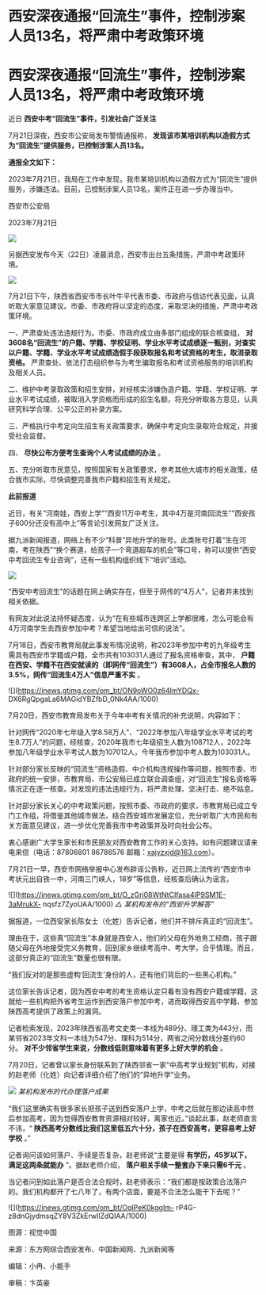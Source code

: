 # 西安深夜通报“回流生”事件，控制涉案人员13名，将严肃中考政策环境

# 西安深夜通报“回流生”事件，控制涉案人员13名，将严肃中考政策环境

近日 **西安中考“回流生”事件，引发社会广泛关注**

7月21日深夜，西安市公安局发布警情通报称， **发现该市某培训机构以造假方式为“回流生”提供服务，已控制涉案人员13名。**

**通报全文如下：**

2023年7月21日，我局在工作中发现，我市某培训机构以造假方式为“回流生”提供服务，涉嫌违法。目前，已控制涉案人员13名，案件正在进一步办理当中。

西安市公安局

2023年7月21日

![](https://inews.gtimg.com/om_bt/OVtMSyLkN_ciR7an_dDdWGZaB2Kv_6FAwTVK4qh6NRwX0AA/1000)

另据西安发布今天（22日）凌晨消息，西安市出台五条措施，严肃中考政策环境。

![](https://inews.gtimg.com/om_bt/ONnD7zraKk0TJ2_7xzPUYlndthPGvGVBR5U_cZ_MWxSXsAA/1000)

7月21日下午，陕西省西安市市长叶牛平代表市委、市政府与信访代表见面，认真听取大家意见建议。市委、市政府将以坚定的态度，采取坚决的措施，严肃中考政策环境。

一、严肃查处违法违规行为。市委、市政府成立由多部门组成的联合核查组，
**对3608名“回流生”的户籍、学籍、学校证明、学业水平考试成绩逐一甄别，对查实以户籍、学籍、学业水平考试成绩造假手段获取报名和考试资格的考生，取消录取资格。**
严肃查处、依法打击组织参与为考生骗取报名和考试资格服务的培训机构及相关人员。

二、维护中考录取政策和招生安排，对经核实涉嫌伪造户籍、学籍、学校证明、学业水平考试成绩，被取消入学资格而形成的招生名额，将充分听取各方意见，认真研究科学合理、公平公正的补录方案。

三、严格执行中考定向生招生有关政策要求，确保中考定向生录取符合规定，并接受社会监督。

四、 **尽快公布方便考生查询个人考试成绩的办法** 。

五、充分听取市民意见，按照国家有关政策要求，参考其他大城市的相关政策，结合我市实际，尽快调整完善我市户籍和招生有关规定。

**此前报道**

近日，有关“河南娃，西安上学”“西安11万中考生，其中4万是河南回流生”“西安孩子600分还没有高中上”等言论引发网友广泛关注。

据九派新闻报道，网络上有不少“科普”异地升学的账号。此类账号打着“生在河南，考在陕西”“换个赛道，给孩子一个弯道超车的机会”等口号，称可以提供“西安中考回流生专业咨询”，还有一些机构组织线下“培训”活动。

![](https://inews.gtimg.com/om_bt/OuKhbwWJAqDdplihbg22FoBcq3Y3gMCsq1eAIXuVwGNYYAA/1000)

“西安中考回流生”的话题在网上确实存在，但至于网传的“4万人”，记者并未找到相关依据。

有网友对此说法持怀疑态度，认为“在有些城市连跨区上学都很难，怎么可能会有4万河南学生去西安参加中考？希望当地给出可信的说法”。

7月18日，西安市教育局就此事发布情况说明，称2023年参加中考的九年级考生需具有西安市学籍或户籍，全市共有103031人通过了报名资格审查，其中，
**户籍在西安、学籍不在西安就读的（即网传“回流生”）有3608人，占全市报名人数的3.5%，网传“回流生4万人”信息严重不实** 。

![](https://inews.gtimg.com/om_bt/ON9oWO0z64ImYDQx-
DX6RgQpgaLa6MAGidYBZfbD_0Nk4AA/1000)

7月20日，西安市教育局发布关于今年中考有关情况的补充说明，内容如下：

针对网传“2020年七年级入学8.58万人”、“2022年参加八年级学业水平考试的考生8.7万人”的问题，经核查，2020年我市七年级招生人数为108712人，2022年参加八年级学业水平考试人数为107012人，今年我市参加中考人数为103031人。

针对部分家长反映的“回流生”资格造假、中介机构违规操作等问题，按照市委、市政府的统一安排，市教育局、市公安局已成立联合调查组，对“回流生”报名资格等情况正在逐一核查。对发现的违法违规行为，将严肃处理、坚决打击、绝不姑息。

针对部分家长关心的中考政策问题，按照市委、市政府的要求，市教育局已成立专门工作组，将借鉴其他城市做法，结合西安城市发展定位，充分听取广大市民和有关方面意见建议，进一步优化完善我市中考政策并及时向社会公布。

衷心感谢广大学生家长和市民朋友对西安教育工作的关心支持。如有问题建议请来电来信（电话：87806801 86786576
邮箱：xajyzxjd@163.com）。

7月21日一早，西安市网络举报中心发布辟谣公告称，近日网上流传的“西安市中考状元出自铁一中，河南三门峡人，18岁”等信息，经核查后确认为谣言。

![](https://inews.gtimg.com/om_bt/O_zGri08WtNtCIfasa4IP9SM1E-3aMrukX-
nqsfz7ZyoUAA/1000) _△ 某机构发布的“西安升学解答”_

据报道，一位西安家长陈女士（化姓）告诉记者，他们并不排斥真正的“回流生”。

理由在于，这些真“回流生”本身就是西安人，他们的父母在外地务工经商，孩子跟随父母在外地接受完义务教育，回到家乡继续考高中、考大学，合乎情理。而且，这部分真正的“回流生”数量也很有限。

“我们反对的是那些虚构‘回流生’身份的人，还有他们背后的一些黑心机构。”

这位家长告诉记者，因为西安中考的考生资格认定只看有没有西安户籍或学籍，这就给一些机构把外省考生运作到西安落户参加中考，进而取得西安高中学籍、参加陕西高考提供了政策上的漏洞。

记者检索发现，2023年陕西省高考文史类一本线为489分、理工类为443分，而某邻省2023年文科一本线为547分、理科为514分，两省之间分数线分差约60分。
**对不少邻省学生来说，分数线低则意味着有更多上好大学的机会** 。

7月20日，记者曾以家长身份联系到了陕西邻省一家“中高考学业规划”机构，对接的赵老师（化姓）向记者详细介绍了他们的“异地升学”业务。

![](https://inews.gtimg.com/om_bt/OrTgEuzZ88sKeXJhb6iAVgiUg42bYFRwtqZY19tagNuwQAA/1000)
_某机构发布的代办理落户成果_

“我们这里确实有很多家长把孩子送到西安落户上学，中考之后就在那边读高中然后参加高考，因为觉得西安教育资源相对较好，离家也近。”谈起此事，赵老师直言不讳，“
**陕西高考分数线比我们这里低五六十分，孩子在西安高考，更容易考上好学校** 。”

记者询问该如何落户、手续是否复杂，赵老师说“主要是得 **有学历，45岁以下，满足这两条就能办** ”。据赵老师介绍，
**落户相关手续一整套办下来只需6千元** 。

当记者问到如此落户是否合法合规时，赵老师表示：“我们都是按政策合法落户的。我们机构都开了七八年了，有两个店面，要是不合法怎么能干下去呢？”

![](https://inews.gtimg.com/om_bt/OqlPeK0kggIm-
rP4G-z8dnGjydmsqZY8V3ZkErwIlZdQIAA/1000)

图源：视觉中国

来源：东方网综合西安发布、中国新闻网、九派新闻等

编辑：小冉、小能手

审稿：卞英豪

